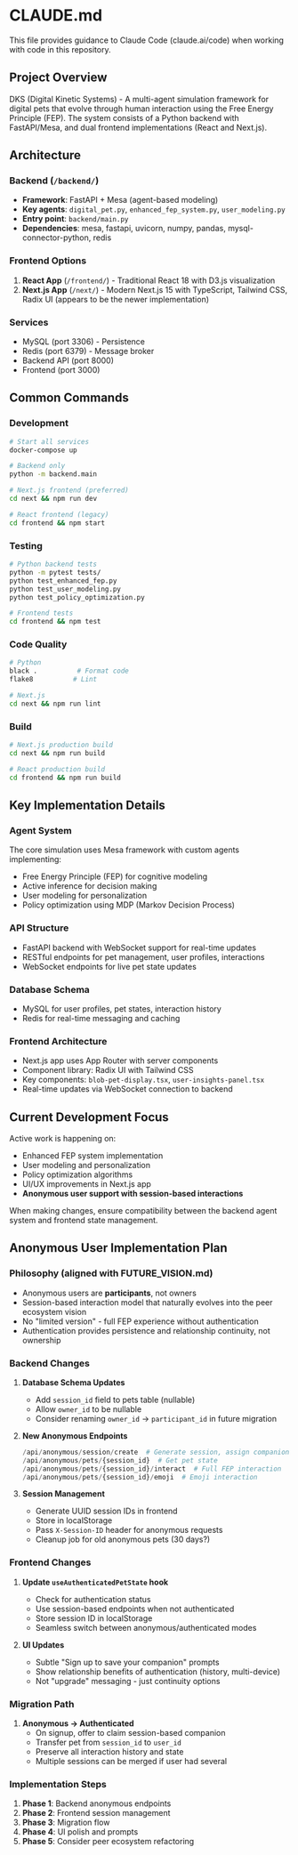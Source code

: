 # CLAUDE.md

This file provides guidance to Claude Code (claude.ai/code) when working with code in this repository.

## Project Overview

DKS (Digital Kinetic Systems) - A multi-agent simulation framework for digital pets that evolve through human interaction using the Free Energy Principle (FEP). The system consists of a Python backend with FastAPI/Mesa, and dual frontend implementations (React and Next.js).

## Architecture

### Backend (`/backend/`)
- **Framework**: FastAPI + Mesa (agent-based modeling)
- **Key agents**: `digital_pet.py`, `enhanced_fep_system.py`, `user_modeling.py`
- **Entry point**: `backend/main.py`
- **Dependencies**: mesa, fastapi, uvicorn, numpy, pandas, mysql-connector-python, redis

### Frontend Options
1. **React App** (`/frontend/`) - Traditional React 18 with D3.js visualization
2. **Next.js App** (`/next/`) - Modern Next.js 15 with TypeScript, Tailwind CSS, Radix UI (appears to be the newer implementation)

### Services
- MySQL (port 3306) - Persistence
- Redis (port 6379) - Message broker
- Backend API (port 8000)
- Frontend (port 3000)

## Common Commands

### Development
```bash
# Start all services
docker-compose up

# Backend only
python -m backend.main

# Next.js frontend (preferred)
cd next && npm run dev

# React frontend (legacy)
cd frontend && npm start
```

### Testing
```bash
# Python backend tests
python -m pytest tests/
python test_enhanced_fep.py
python test_user_modeling.py
python test_policy_optimization.py

# Frontend tests
cd frontend && npm test
```

### Code Quality
```bash
# Python
black .          # Format code
flake8          # Lint

# Next.js
cd next && npm run lint
```

### Build
```bash
# Next.js production build
cd next && npm run build

# React production build  
cd frontend && npm run build
```

## Key Implementation Details

### Agent System
The core simulation uses Mesa framework with custom agents implementing:
- Free Energy Principle (FEP) for cognitive modeling
- Active inference for decision making
- User modeling for personalization
- Policy optimization using MDP (Markov Decision Process)

### API Structure
- FastAPI backend with WebSocket support for real-time updates
- RESTful endpoints for pet management, user profiles, interactions
- WebSocket endpoints for live pet state updates

### Database Schema
- MySQL for user profiles, pet states, interaction history
- Redis for real-time messaging and caching

### Frontend Architecture
- Next.js app uses App Router with server components
- Component library: Radix UI with Tailwind CSS
- Key components: `blob-pet-display.tsx`, `user-insights-panel.tsx`
- Real-time updates via WebSocket connection to backend

## Current Development Focus

Active work is happening on:
- Enhanced FEP system implementation
- User modeling and personalization
- Policy optimization algorithms
- UI/UX improvements in Next.js app
- **Anonymous user support with session-based interactions**

When making changes, ensure compatibility between the backend agent system and frontend state management.

## Anonymous User Implementation Plan

### Philosophy (aligned with FUTURE_VISION.md)
- Anonymous users are **participants**, not owners
- Session-based interaction model that naturally evolves into the peer ecosystem vision
- No "limited version" - full FEP experience without authentication
- Authentication provides persistence and relationship continuity, not ownership

### Backend Changes

1. **Database Schema Updates**
   - Add `session_id` field to pets table (nullable)
   - Allow `owner_id` to be nullable
   - Consider renaming `owner_id` → `participant_id` in future migration

2. **New Anonymous Endpoints**
   ```python
   /api/anonymous/session/create  # Generate session, assign companion
   /api/anonymous/pets/{session_id}  # Get pet state
   /api/anonymous/pets/{session_id}/interact  # Full FEP interaction
   /api/anonymous/pets/{session_id}/emoji  # Emoji interaction
   ```

3. **Session Management**
   - Generate UUID session IDs in frontend
   - Store in localStorage
   - Pass `X-Session-ID` header for anonymous requests
   - Cleanup job for old anonymous pets (30 days?)

### Frontend Changes

1. **Update `useAuthenticatedPetState` hook**
   - Check for authentication status
   - Use session-based endpoints when not authenticated
   - Store session ID in localStorage
   - Seamless switch between anonymous/authenticated modes

2. **UI Updates**
   - Subtle "Sign up to save your companion" prompts
   - Show relationship benefits of authentication (history, multi-device)
   - Not "upgrade" messaging - just continuity options

### Migration Path

1. **Anonymous → Authenticated**
   - On signup, offer to claim session-based companion
   - Transfer pet from `session_id` to `user_id`
   - Preserve all interaction history and state
   - Multiple sessions can be merged if user had several

### Implementation Steps

1. **Phase 1**: Backend anonymous endpoints
2. **Phase 2**: Frontend session management
3. **Phase 3**: Migration flow
4. **Phase 4**: UI polish and prompts
5. **Phase 5**: Consider peer ecosystem refactoring